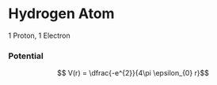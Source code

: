 # Hydrogen Atom

1 Proton, 1 Electron

### Potential
$$ V(r) = \dfrac{-e^{2}}{4\pi \epsilon_{0} r}$$ 
